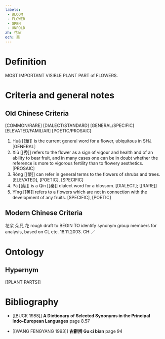 ```yaml
---
labels: 
 - BLOOM
 - FLOWER
 - OPEN
 - UNFOLD
zh: 花朵
och: 華
---
```


# Definition
MOST IMPORTANT VISIBLE PLANT PART of FLOWERS.
# Criteria and general notes
## Old Chinese Criteria
[COMMON/RARE]
[DIALECT/STANDARD]
[GENERAL/SPECIFIC]
[ELEVATED/FAMILIAR]
[POETIC/PROSAIC]
1. Huá [[華]] is the current general word for a flower, ubiquitous in SHJ.
[GENERAL]
2. Xiù [[秀]] refers to the flower as a sign of vigour and health and of an ability to bear fruit, and in many cases one can be in doubt whether the reference is more to vigorous fertility than to flowery aesthetics.
[PROSAIC]
3. Róng [[榮]] can refer in general terms to the flowers of shrubs and trees.
[ELEVATED], [POETIC], [SPECIFIC]
4. Pā [[葩]] is a Qín [[秦]] dialect word for a blossom.
[DIALECT]; [[RARE]]
5. Yīng [[英]] refers to a flowers which are not in connection with the development of any fruits.
[SPECIFIC], [POETIC]
## Modern Chinese Criteria
花朵
朵兒
花
rough draft to BEGIN TO identify synonym group members for analysis, based on CL etc. 18.11.2003. CH ／
# Ontology

## Hypernym
[[PLANT PARTS]]
# Bibliography
- [[BUCK 1988]]
**A Dictionary of Selected Synonyms in the Principal Indo-European Languages** page 8.57

- [[WANG FENGYANG 1993]]
**古辭辨 Gu ci bian** page 94
